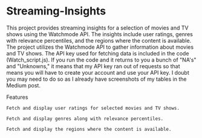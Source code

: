 # Streaming-Insights
This project provides streaming insights for a selection of movies and TV shows using the Watchmode API. The insights include user ratings, genres with relevance percentiles, and the regions where the content is available. The project utilizes the Watchmode API to gather information about movies and TV shows. The API key used for fetching data is included in the code (Watch_script.js). If you run the code and it returns to you a bunch of "NA's" and "Unknowns," it means that my API key ran out of requests so that means you will have to create your account and use your API key. I doubt you may need to do so as I already have screenshots of my tables in the Medium post.

Features

    Fetch and display user ratings for selected movies and TV shows.
  
    Fetch and display genres along with relevance percentiles.
  
    Fetch and display the regions where the content is available.
